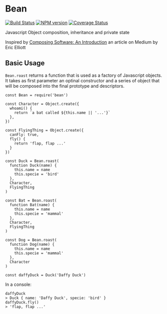 # Bean
[![Build Status][travis-image]][travis-url]
[![NPM version][npm-image]][npm-url]
[![Coverage Status][coveralls-image]][coveralls-url]

Javascript Object composition, inheritance and private state

Inspired by [Composing Software: An Introduction](https://medium.com/javascript-scene/composing-software-an-introduction-27b72500d6ea) an article on Medium by Eric Elliott

## Basic Usage

`Bean.roast` returns a function that is used as a factory of Javascript objects.
It takes as first parameter an optinal constructor and a series of object that will be composed into the final prototype and descriptors.

    const Bean = require('bean')
    
    const Character = Object.create({
      whoami() {
        return `a bat called ${this.name || '...'}`
      },
    })

    const FlyingThing = Object.create({
      canFly: true,
      fly() {
        return 'flap, flap ...'
      }
    })

    const Duck = Bean.roast(
      function Duck(name) {
        this.name = name
        this.specie = 'bird'
      },
      Character,
      FlyingThing
    )

    const Bat = Bean.roast(
      function Bat(name) {
        this.name = name
        this.specie = 'mammal'
      },
      Character,
      FlyingThing
    )

    const Dog = Bean.roast(
      function Dog(name) {
        this.name = name
        this.specie = 'mammal'
      },
      Character
    )

    const daffyDuck = Duck('Daffy Duck')

In a console:

    daffyDuck
    > Duck { name: 'Daffy Duck', specie: 'bird' }
    daffyDuck.fly()
    > 'flap, flap ...'

[travis-url]: https://travis-ci.org/jerp/bean
[travis-image]: https://travis-ci.org/jerp/bean.svg?branch=master
[npm-image]: https://img.shields.io/npm/v/jsbean.svg
[npm-url]: https://www.npmjs.com/package/jsbean
[coveralls-url]: https://coveralls.io/github/jerp/bean?branch=master
[coveralls-image]: https://coveralls.io/repos/github/jerp/bean/badge.svg?branch=master